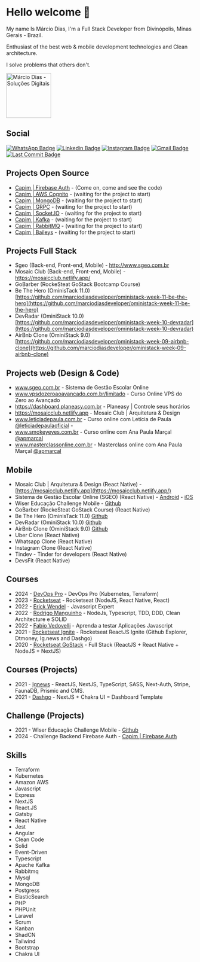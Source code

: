 <!--
**marciodiasdeveloper/marciodiasdeveloper** is a ✨ _special_ ✨ repository because its `README.md` (this file) appears on your GitHub profile.

Here are some ideas to get you started:

- 🔭 I’m currently working on ...
- 🌱 I’m currently learning ...
- 👯 I’m looking to collaborate on ...
- 🤔 I’m looking for help with ...
- 💬 Ask me about ...
- 📫 How to reach me: ...
- 😄 Pronouns: ...
- ⚡ Fun fact: ...
-->

# Hello welcome 👋

My name Is Márcio Dias, I'm a Full Stack Developer from Divinópolis, Minas Gerais - Brazil.

Enthusiast of the best web & mobile development technologies and Clean architecture.

I solve problems that others don't.

<img src="https://admin.marciodias.me/images/marca/vertical/marca-default.png" width="120" alt="Márcio Dias - Soluções Digitais" />

## Social

[![WhatsApp Badge](https://img.shields.io/badge/WhatsApp-25D366?style=flat-square&logo=whatsapp&logoColor=white)](https://marciodias.me/whatsapp)
[![Linkedin Badge](https://img.shields.io/badge/-M%C3%A1rcio%20Dias-blue?style=flat-square&logo=Linkedin&logoColor=white&link=https://www.linkedin.com/in/marciodiasdeveloper/)](https://www.linkedin.com/in/marciodiasdeveloper/)
[![Instagram Badge](https://img.shields.io/badge/Instagram-E4405F?style=flat-square&logo=instagram&logoColor=white)](https://www.instagram.com/marciodias.me)
[![Gmail Badge](https://img.shields.io/badge/-contato@marciodias.me-red?style=flat-square&link=mailto:contato@marciodias.me)](mailto:contato@marciodias.me)
[![Last Commit Badge](https://img.shields.io/github/last-commit/marciodiasdeveloper/marciodiasdeveloper)](https://marciodias.me/github)

## Projects Open Source

- [Capim | Firebase Auth](https://github.com/marciodiasdeveloper/capim-firebase-auth) - (Come on, come and see the code)
- [Capim | AWS Cognito](https://github.com/marciodiasdeveloper/capim-aws-cognito) - (waiting for the project to start)
- [Capim | MongoDB](https://github.com/marciodiasdeveloper/capim-mongodb) - (waiting for the project to start)
- [Capim | GRPC](https://github.com/marciodiasdeveloper/capim-grpc) - (waiting for the project to start)
- [Capim | Socket.IO](https://github.com/marciodiasdeveloper/capim-socketio) - (waiting for the project to start)
- [Capim | Kafka](https://github.com/marciodiasdeveloper/capim-kafka) - (waiting for the project to start)
- [Capim | RabbitMQ](https://github.com/marciodiasdeveloper/capim-rabbitmq) - (waiting for the project to start)
- [Capim | Baileys](https://github.com/marciodiasdeveloper/capim-baileys) - (waiting for the project to start)
  
## Projects Full Stack

- Sgeo (Back-end, Front-end, Mobile) - http://www.sgeo.com.br
- Mosaic Club (Back-end, Front-end, Mobile) - https://mosaicclub.netlify.app/
- GoBarber (RockeSteat GoStack Bootcamp Course)
- Be The Hero (OminisTack 11.0) [https://github.com/marciodiasdeveloper/oministack-week-11-be-the-hero](https://github.com/marciodiasdeveloper/oministack-week-11-be-the-hero)
- DevRadar (OminiStack 10.0) [https://github.com/marciodiasdeveloper/oministack-week-10-devradar](https://github.com/marciodiasdeveloper/oministack-week-10-devradar)
- AirBnb Clone (OminiStack 9.0) [https://github.com/marciodiasdeveloper/oministack-week-09-airbnb-clone](https://github.com/marciodiasdeveloper/oministack-week-09-airbnb-clone)

## Projects web (Design & Code)

- www.sgeo.com.br - Sistema de Gestão Escolar Online
- www.vpsdozeroaoavancado.com.br/limitado - Curso Online VPS do Zero ao Avançado
- https://dashboard.planeasy.com.br - Planeasy | Controle seus horários
- https://mosaicclub.netlify.app - Mosaic Club | Arquitetura & Design
- www.leticiadepaula.com.br - Curso online com Letícia de Paula [@leticiadepaulaoficial](https://www.instagram.com/leticiadepaulaoficial/) - 
- www.smokeyeyes.com.br - Curso online com Ana Paula Marçal [@apmarcal](https://www.instagram.com/apmarcal/)
- www.masterclassonline.com.br - Masterclass online com Ana Paula Marçal [@apmarcal](https://www.instagram.com/apmarcal/)


## Mobile
- Mosaic Club | Arquitetura & Design (React Native) - [https://mosaicclub.netlify.app](https://mosaicclub.netlify.app/)
- Sistema de Gestão Escolar Online (SGEO) (React Native) - [Android](https://play.google.com/store/apps/details?id=com.marciodias.sgeo) - [iOS](https://apps.apple.com/us/app/sgeo/id1304336256?l=pt&ls=1)
- Wiser Educação Challenge Mobile - [Github](https://github.com/marciodiasdeveloper/wiser-educacao-challenge-mobile)
- GoBarber (RockeSteat GoStack Course) (React Native)
- Be The Hero (OminisTack 11.0) [Github](https://github.com/marciodiasdeveloper/oministack-week-11-be-the-hero)
- DevRadar (OminiStack 10.0) [Github](https://github.com/marciodiasdeveloper/oministack-week-10-devradar)
- AirBnb Clone (OminiStack 9.0) [Github](https://github.com/marciodiasdeveloper/oministack-week-09-airbnb-clone)
- Uber Clone (React Native)
- Whatsapp Clone (React Native)
- Instagram Clone (React Native)
- Tindev - Tinder for developers (React Native)
- DevsFit (React Native)

## Courses
- 2024 - [DevOps Pro](https://curso.devopspro.com.br/curso/) - DevOps Pro (Kubernetes, Terraform)
- 2023 - [Rocketseat](https://www.rocketseat.com.br/) - Rocketseat (NodeJS, React Native, React)
- 2022 - [Erick Wendel](https://javascriptexpert.com.br/) - Javascript Expert
- 2022 - [Rodrigo Manguinho](https://www.udemy.com/course/tdd-com-mango/) - NodeJs, Typescript, TDD, DDD, Clean Architecture e SOLID
- 2022 - [Fabio Vedovelli](javascript.tv.br) - Aprenda a testar Aplicações Javascript
- 2021 - [Rocketseat Ignite](https://github.com/marciodiasdeveloper/ignite) - Rocketseat ReactJS Ignite (Github Explorer, Dtmoney, Ig.news and Dashgo)
- 2020 - [Rocketseat GoStack](https://rocketseat.com.br/) - Full Stack (ReactJS + React Native + NodeJS + NextJS)

## Courses (Projects)

- 2021 - [Ignews](https://github.com/marciodiasdeveloper/ignews) - ReactJS, NextJS, TypeScript, SASS, Next-Auth, Stripe, FaunaDB, Prismic and CMS.
- 2021 - [Dashgo](https://github.com/marciodiasdeveloper/ignite-dashgo) - NextJS + Chakra UI = Dashboard Template

## Challenge (Projects)
- 2021 - Wiser Educação Challenge Mobile - [Github](https://github.com/marciodiasdeveloper/wiser-educacao-challenge-mobile)
- 2024 - Challenge Backend Firebase Auth - [Capim | Firebase Auth](https://github.com/marciodiasdeveloper/capim-firebase-auth)
  
## Skills

- Terraform
- Kubernetes
- Amazon AWS
- Javascript
- Express
- NextJS
- React.JS
- Gatsby
- React Native
- Jest
- Angular
- Clean Code
- Solid
- Event-Driven
- Typescript
- Apache Kafka
- Rabbitmq
- Mysql
- MongoDB
- Postgress
- ElasticSearch
- PHP
- PHPUnit
- Laravel
- Scrum
- Kanban
- ShadCN
- Tailwind
- Bootstrap
- Chakra UI
